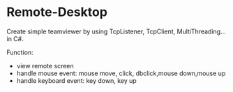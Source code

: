 # Remote-Desktop
Create simple teamviewer by using TcpListener, TcpClient, MultiThreading... in C#.

Function: 
 + view remote screen
 + handle mouse event: mouse move, click, dbclick,mouse down,mouse up
 + handle keyboard event: key down, key up
